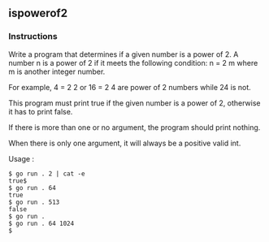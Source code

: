 ## ispowerof2
### Instructions
Write a program that determines if a given number is a power of 2. A number n is a power of 2 if it meets the following condition: n = 2 m where m is another integer number.

For example, 4 = 2 2 or 16 = 2 4 are power of 2 numbers while 24 is not.

This program must print true if the given number is a power of 2, otherwise it has to print false.

If there is more than one or no argument, the program should print nothing.

When there is only one argument, it will always be a positive valid int.

Usage :
```
$ go run . 2 | cat -e
true$
$ go run . 64
true
$ go run . 513
false
$ go run .
$ go run . 64 1024
$
```